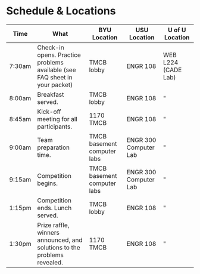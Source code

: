 # Schedule & Locations

| Time   | What                                                                       | BYU Location                | USU Location          | U of U Location     |
| ------ | -------------------------------------------------------------------------- | --------------------------- | --------------------- | ------------------- |
| 7:30am | Check-in opens. Practice problems available (see FAQ sheet in your packet) | TMCB lobby                  | ENGR 108              | WEB L224 (CADE Lab) |
| 8:00am | Breakfast served.                                                          | TMCB lobby                  | ENGR 108              | "                   |
| 8:45am | Kick-off meeting for all participants.                                     | 1170 TMCB                   | ENGR 108              | "                   |
| 9:00am | Team preparation time.                                                     | TMCB basement computer labs | ENGR 300 Computer Lab | "                   |
| 9:15am | Competition begins.                                                        | TMCB basement computer labs | ENGR 300 Computer Lab | "                   |
| 1:15pm | Competition ends. Lunch served.                                            | TMCB lobby                  | ENGR 108              | "                   |
| 1:30pm | Prize raffle, winners announced, and solutions to the problems revealed.   | 1170 TMCB                   | ENGR 108              | "                   |